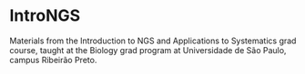 # IntroNGS
Materials from the Introduction to NGS and Applications to Systematics grad course, taught at the Biology grad program at Universidade de São Paulo, campus Ribeirão Preto.
